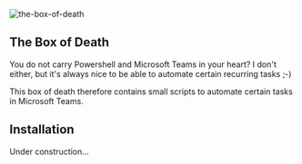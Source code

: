 ![the-box-of-death](https://user-images.githubusercontent.com/85512155/121219312-daad6600-c883-11eb-96e1-dd2a0b002304.jpg)

## The Box of Death
You do not carry Powershell and Microsoft Teams in your heart? 
I don't either, but it's always nice to be able to automate certain recurring tasks ;-)

This box of death therefore contains small scripts to automate certain tasks in Microsoft Teams.

## Installation
Under construction...
